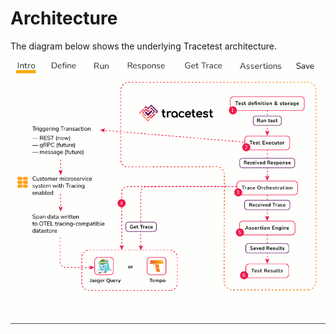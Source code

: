 # Architecture

The diagram below shows the underlying Tracetest architecture.

![Architecture Diagram](img/creatingatestdiagram.gif)
